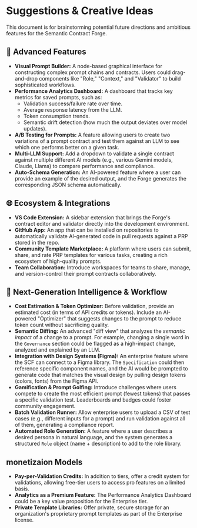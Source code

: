 # Suggestions & Creative Ideas

This document is for brainstorming potential future directions and ambitious features for the Semantic Contract Forge.

## 🚀 Advanced Features

-   **Visual Prompt Builder:** A node-based graphical interface for constructing complex prompt chains and contracts. Users could drag-and-drop components like "Role," "Context," and "Validator" to build sophisticated workflows.
-   **Performance Analytics Dashboard:** A dashboard that tracks key metrics for saved prompts, such as:
    -   Validation success/failure rate over time.
    -   Average response latency from the LLM.
    -   Token consumption trends.
    -   Semantic drift detection (how much the output deviates over model updates).
-   **A/B Testing for Prompts:** A feature allowing users to create two variations of a prompt contract and test them against an LLM to see which one performs better on a given task.
-   **Multi-LLM Support:** Add a dropdown to validate a single contract against multiple different AI models (e.g., various Gemini models, Claude, Llama) to compare performance and compliance.
-   **Auto-Schema Generation:** An AI-powered feature where a user can provide an example of the desired output, and the Forge generates the corresponding JSON schema automatically.

## 🌐 Ecosystem & Integrations

-   **VS Code Extension:** A sidebar extension that brings the Forge's contract editor and validator directly into the development environment.
-   **GitHub App:** An app that can be installed on repositories to automatically validate AI-generated code in pull requests against a PRP stored in the repo.
-   **Community Template Marketplace:** A platform where users can submit, share, and rate PRP templates for various tasks, creating a rich ecosystem of high-quality prompts.
-   **Team Collaboration:** Introduce workspaces for teams to share, manage, and version-control their prompt contracts collaboratively.

## 🧠 Next-Generation Intelligence & Workflow

-   **Cost Estimation & Token Optimizer:** Before validation, provide an estimated cost (in terms of API credits or tokens). Include an AI-powered "Optimizer" that suggests changes to the prompt to reduce token count without sacrificing quality.
-   **Semantic Diffing:** An advanced "diff view" that analyzes the *semantic impact* of a change to a prompt. For example, changing a single word in the `Governance` section could be flagged as a high-impact change, analyzed and explained by an LLM.
-   **Integration with Design Systems (Figma):** An enterprise feature where the SCF can connect to a Figma library. The `Specification` could then reference specific component names, and the AI would be prompted to generate code that matches the visual design by pulling design tokens (colors, fonts) from the Figma API.
-   **Gamification & Prompt Golfing:** Introduce challenges where users compete to create the most efficient prompt (fewest tokens) that passes a specific validation test. Leaderboards and badges could foster community engagement.
-   **Batch Validation Runner:** Allow enterprise users to upload a CSV of test cases (e.g., different inputs for a prompt) and run validation against all of them, generating a compliance report.
-   **Automated Role Generation:** A feature where a user describes a desired persona in natural language, and the system generates a structured `Role` object (name + description) to add to the role library.

##  monetizaion Models

-   **Pay-per-Validation Credits:** In addition to tiers, offer a credit system for validations, allowing free-tier users to access pro features on a limited basis.
-   **Analytics as a Premium Feature:** The Performance Analytics Dashboard could be a key value proposition for the Enterprise tier.
-   **Private Template Libraries:** Offer private, secure storage for an organization's proprietary prompt templates as part of the Enterprise license.